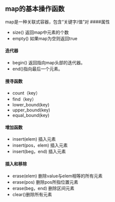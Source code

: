 ## map的基本操作函数
map是一种关联式容器，包含“关键字/值”对
####属性
- size() 返回map中元素的个数
- empty() 如果map为空则返回true
#### 迭代器
- begin() 返回指向map头部的迭代器。
- end()指向最后一个元素。
#### 搜寻函数
- count（key）
- find（key）
- lower_bound(key)
- upper_bound(key)
- equal_bound(key)
#### 增加函数
- insert(elem) 插入元素
- insert(pos，elem) 插入元素
- insert(beg，end) 插入元素
#### 插入和移除
- erase(elem) 删除value与elem相等的所有元素
- erase(pos) 删除pos所指位置元素
- erase(beg，end) 删除区间元素
- clear()删除所有元素
